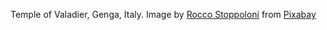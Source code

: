 Temple of Valadier, Genga, Italy. Image by <a href="https://pixabay.com/users/sunbeamphoto-16431709/?utm_source=link-attribution&utm_medium=referral&utm_campaign=image&utm_content=5142557">Rocco Stoppoloni</a> from <a href="https://pixabay.com//?utm_source=link-attribution&utm_medium=referral&utm_campaign=image&utm_content=5142557">Pixabay</a>